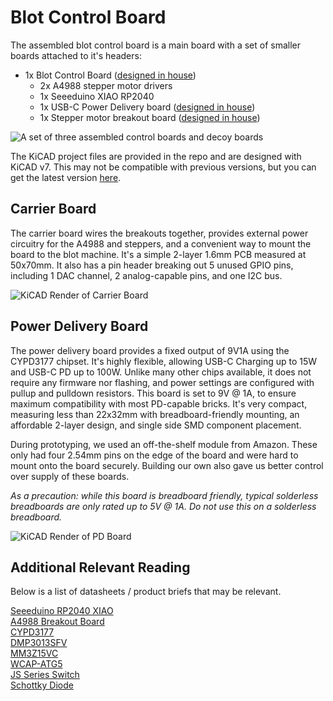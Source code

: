 # Blot Control Board

The assembled blot control board is a main board with a set of smaller boards attached to it's headers:

- 1x Blot Control Board ([designed in house](./circuit/controller/))
    - 2x A4988 stepper motor drivers
    - 1x Seeeduino XIAO RP2040
    - 1x USB-C Power Delivery board ([designed in house](./circuit/power-delivery/))
    - 1x Stepper motor breakout board ([designed in house](./circuit/stepper-motor-headers/))

![A set of three assembled control boards and decoy boards](https://cloud-1qtfaazar-hack-club-bot.vercel.app/0image_from_ios.jpg)

The KiCAD project files are provided in the repo and are designed with KiCAD v7. This may not be compatible with previous versions, but you can get the latest version [here](https://www.kicad.org/download/). 

## Carrier Board

The carrier board wires the breakouts together, provides external power circuitry for the A4988 and steppers, and a convenient way to mount the board to the blot machine. It's a simple 2-layer 1.6mm PCB measured at 50x70mm. It also has a pin header breaking out 5 unused GPIO pins, including 1 DAC channel, 2 analog-capable pins, and one I2C bus. 

![KiCAD Render of Carrier Board](https://cloud-msqq36tmv-hack-club-bot.vercel.app/0v1.20-render-populated.png)

## Power Delivery Board

The power delivery board provides a fixed output of 9V1A using the CYPD3177 chipset. It's highly flexible, allowing USB-C Charging up to 15W and USB-C PD up to 100W. Unlike many other chips available, it does not require any firmware nor flashing, and power settings are configured with pullup and pulldown resistors. This board is set to 9V @ 1A, to ensure maximum compatibility with most PD-capable bricks. It's very compact, measuring less than 22x32mm with breadboard-friendly mounting, an affordable 2-layer design, and single side SMD component placement. 

During prototyping, we used an off-the-shelf module from Amazon. These only had four 2.54mm pins on the edge of the board and were hard to mount onto the board securely. Building our own also gave us better control over supply of these boards. 

*As a precaution: while this board is breadboard friendly, typical solderless breadboards are only rated up to _5V @ 1A_. Do _not_ use this on a solderless breadboard.*

![KiCAD Render of PD Board](https://cloud-msqq36tmv-hack-club-bot.vercel.app/1cypd_usb-pd_9v1a.png)

## Additional Relevant Reading

Below is a list of datasheets / product briefs that may be relevant. 

[Seeeduino RP2040 XIAO](https://wiki.seeedstudio.com/XIAO-RP2040/)\
[A4988 Breakout Board](https://www.pololu.com/product/1182)\
[CYPD3177](https://www.infineon.com/cms/en/product/universal-serial-bus/usb-c-charging-port-controllers/ez-pd-barrel-connector-replacement-bcr/cypd3177-24lqxq/)\
[DMP3013SFV](https://www.diodes.com/assets/Datasheets/DMP3013SFV.pdf)\
[MM3Z15VC](https://www.onsemi.com/pdf/datasheet/mm3z9v1c-d.pdf)\
[WCAP-ATG5](https://www.we-online.com/components/products/datasheet/860020573008.pdf)\
[JS Series Switch](https://www.ckswitches.com/media/1422/js.pdf)\
[Schottky Diode](https://datasheets.kyocera-avx.com/schottky.pdf)
